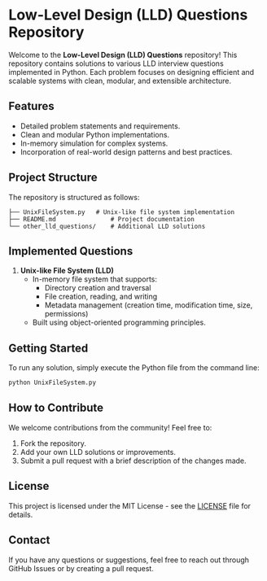# Low-Level Design (LLD) Questions Repository

Welcome to the **Low-Level Design (LLD) Questions** repository! This repository contains solutions to various LLD interview questions implemented in Python. Each problem focuses on designing efficient and scalable systems with clean, modular, and extensible architecture.

## Features
- Detailed problem statements and requirements.
- Clean and modular Python implementations.
- In-memory simulation for complex systems.
- Incorporation of real-world design patterns and best practices.

## Project Structure
The repository is structured as follows:
```
├── UnixFileSystem.py   # Unix-like file system implementation
├── README.md               # Project documentation
└── other_lld_questions/    # Additional LLD solutions
```

## Implemented Questions
1. **Unix-like File System (LLD)**
   - In-memory file system that supports:
     - Directory creation and traversal
     - File creation, reading, and writing
     - Metadata management (creation time, modification time, size, permissions)
   - Built using object-oriented programming principles.

## Getting Started
To run any solution, simply execute the Python file from the command line:
```bash
python UnixFileSystem.py
```

## How to Contribute
We welcome contributions from the community! Feel free to:
1. Fork the repository.
2. Add your own LLD solutions or improvements.
3. Submit a pull request with a brief description of the changes made.

## License
This project is licensed under the MIT License - see the [LICENSE](LICENSE) file for details.

## Contact
If you have any questions or suggestions, feel free to reach out through GitHub Issues or by creating a pull request.

